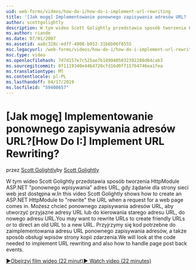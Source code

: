 ```yaml
---
uid: web-forms/videos/how-do-i/how-do-i-implement-url-rewriting
title: '[Jak mogę] Implementowanie ponownego zapisywania adresów URL? | Microsoft Docs'
author: scottgolightly
description: W tym wideo Scott Golightly przedstawia sposób tworzenia HttpModule ASP.NET "ponownego wpisywania" adres URL, gdy żądanie dla strony sieci web jest dostępna w. Może zajść potrzeba ponownego zapisywania...
ms.author: riande
ms.date: 07/01/2007
ms.assetid: aa0c328c-edff-4908-b052-31b6b06f8555
msc.legacyurl: /web-forms/videos/how-do-i/how-do-i-implement-url-rewriting
msc.type: video
ms.openlocfilehash: 7d7d157e7c525ae7b1499405032392280d04cab3
ms.sourcegitcommit: 0f1119340e4464720cfd16d0ff15764746ea1fea
ms.translationtype: MT
ms.contentlocale: pl-PL
ms.lasthandoff: 04/17/2019
ms.locfileid: "59408657"
---
```

# <a name="how-do-i-implement-url-rewriting"></a><span data-ttu-id="d3fbe-105">[Jak mogę] Implementowanie ponownego zapisywania adresów URL?</span><span class="sxs-lookup"><span data-stu-id="d3fbe-105">[How Do I:] Implement URL Rewriting?</span></span>

<span data-ttu-id="d3fbe-106">przez [Scott Golightly](https://github.com/scottgolightly)</span><span class="sxs-lookup"><span data-stu-id="d3fbe-106">by [Scott Golightly](https://github.com/scottgolightly)</span></span>

<span data-ttu-id="d3fbe-107">W tym wideo Scott Golightly przedstawia sposób tworzenia HttpModule ASP.NET "ponownego wpisywania" adres URL, gdy żądanie dla strony sieci web jest dostępna w.</span><span class="sxs-lookup"><span data-stu-id="d3fbe-107">In this video Scott Golightly shows how to create an ASP.NET HttpModule to "rewrite" the URL when a request for a web page comes in.</span></span> <span data-ttu-id="d3fbe-108">Możesz chcieć ponownego zapisywania adresów URL, aby utworzyć przyjazne adresy URL lub do kierowania starego adresu URL, do nowego adresu URL.</span><span class="sxs-lookup"><span data-stu-id="d3fbe-108">You may want to rewrite URLs to create friendly URLs or to direct an old URL to a new URL.</span></span> <span data-ttu-id="d3fbe-109">Przyjrzymy się kod potrzebne do zaimplementowania adresu URL ponownego zapisywania adresów, a także sposób obsługi wpisów strony kopii zdarzenia.</span><span class="sxs-lookup"><span data-stu-id="d3fbe-109">We will look at the code needed to implement URL rewriting and also how to handle page post back events.</span></span>

[<span data-ttu-id="d3fbe-110">&#9654;Obejrzyj film wideo (22 minut)</span><span class="sxs-lookup"><span data-stu-id="d3fbe-110">&#9654; Watch video (22 minutes)</span></span>](https://channel9.msdn.com/Blogs/ASP-NET-Site-Videos/how-do-i-implement-url-rewriting)
